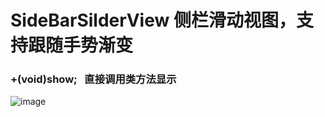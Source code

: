 # SideBarSilderView 侧栏滑动视图，支持跟随手势渐变


### +(void)show;    直接调用类方法显示


![image](https://github.com/BoYangZuo/SideBarSilderView/blob/master/SideBarViewDemo.gif) 
